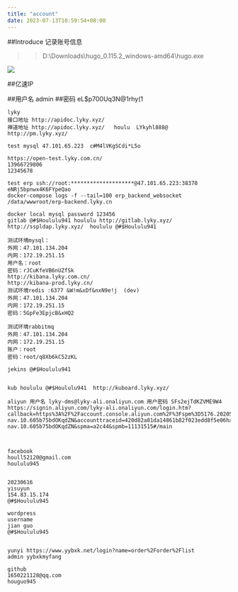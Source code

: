 ```yaml
---
title: "account"
date: 2023-07-13T10:59:54+08:00
---
```

##Introduce
记录账号信息  

>>D:\Downloads\hugo_0.115.2_windows-amd64\hugo.exe

![](../images/647808a926617.jpg)  

##亿速IP  

[](http://154.83.15.174/)

##用户名
admin
##密码
eL$p700Uq3N@1rhy(1

    lyky
    接口地址 http://apidoc.lyky.xyz/
    禅道地址 http://apidoc.lyky.xyz/   houlu  LYkyhl888@   http://pm.lyky.xyz/
    
    test mysql 47.101.65.223  c#M4lVKgSCdi*L5o
    
    https://open-test.lyky.com.cn/
    13966729806
    12345678
    
    test erp ssh://root:********************@47.101.65.223:38370 eNRj5bpnwx4K6FYpeQao
    docker-compose logs -f --tail=100 erp_backend_websocket
    /data/wwwroot/erp-backend.lyky.cn
    
    docker local mysql password 123456
    gitlab @#$Hoululu941 hoululu http://gitlab.lyky.xyz/
    http://sspldap.lyky.xyz/  hoululu @#$Hoululu941
    
    测试环境mysql：
    外网：47.101.134.204
    内网：172.19.251.15
    用户名：root
    密码：rJCuKfeVB6nUZfSk
    http://kibana.lyky.com.cn/
    http://kibana-prod.lyky.cn/
    测试环境redis :6377 &W!m&xDf&nxN9e!j  (dev)
    外网：47.101.134.204
    内网：172.19.251.15
    密码：5GpFe3EpjcB&xHQ2
    
    测试环境rabbitmq
    外网：47.101.134.204
    内网：172.19.251.15
    账户：root
    密码：root/q8Xb6kC52zKL
    
    jekins @#$Hoululu941
    
    
    kub hoululu @#$Hoululu941  http://kuboard.lyky.xyz/
    
    aliyun 用户名 lyky-dms@lyky-ali.onaliyun.com 用户密码 SFs2ejTdKZVME9W4 https://signin.aliyun.com/lyky-ali.onaliyun.com/login.htm?callback=https%3A%2F%2Faccount.console.aliyun.com%2F%3Fspm%3D5176.2020520169.top-nav.10.605b75bdOKqdZN&accounttraceid=420d82a81da14861b82f023edd8f5e06hanp&cspNonce=Q2e4ce2GpU&oauth_callback=https%3A%2F%2Faccount.console.aliyun.com%2F%3Fspm%3D5176.2020520169.top-nav.10.605b75bdOKqdZN&spma=a2c44&spmb=11131515#/main
    
    
    
    facebook
    houll52120@gmail.com
    hoululu945
    
    
    20230616
    yisuyun
    154.83.15.174
    @#$Hoululu945
    
    wordpress
    username
    jian guo
    @#$Hoululu945
    
    
    yunyi https://www.yybxk.net/login?name=order%2Forder%2Flist
    admin yybxkmyfang
    
    github
    1650221128@qq.com
    houguo945
